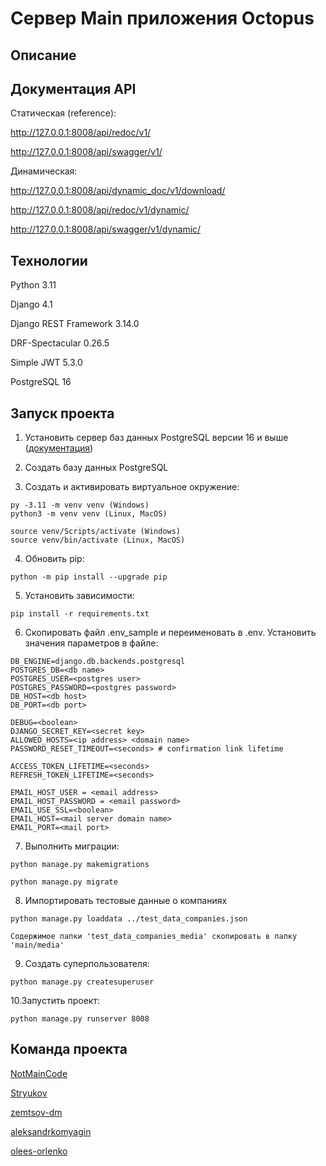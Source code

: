 # Сервер Main приложения Octopus

## Описание


## Документация API

Статическая (reference):

http://127.0.0.1:8008/api/redoc/v1/

http://127.0.0.1:8008/api/swagger/v1/

Динамическая:

http://127.0.0.1:8008/api/dynamic_doc/v1/download/

http://127.0.0.1:8008/api/redoc/v1/dynamic/

http://127.0.0.1:8008/api/swagger/v1/dynamic/


## Технологии

Python 3.11

Django 4.1

Django REST Framework 3.14.0

DRF-Spectacular 0.26.5

Simple JWT 5.3.0

PostgreSQL 16


## Запуск проекта

1. Установить сервер баз данных PostgreSQL версии 16 и выше ([документация](https://www.postgresql.org/))

2. Создать базу данных PostgreSQL

3. Cоздать и активировать виртуальное окружение:
```
py -3.11 -m venv venv (Windows)
python3 -m venv venv (Linux, MacOS)

source venv/Scripts/activate (Windows)
source venv/bin/activate (Linux, MacOS)
```

4. Обновить pip:
```
python -m pip install --upgrade pip
```

5. Установить зависимости:
```
pip install -r requirements.txt
```

6. Скопировать файл .env_sample и переименовать в .env. Установить значения параметров в файле:
```
DB_ENGINE=django.db.backends.postgresql
POSTGRES_DB=<db name>
POSTGRES_USER=<postgres user>
POSTGRES_PASSWORD=<postgres password>
DB_HOST=<db host>
DB_PORT=<db port>

DEBUG=<boolean>
DJANGO_SECRET_KEY=<secret key>
ALLOWED_HOSTS=<ip address> <domain name>
PASSWORD_RESET_TIMEOUT=<seconds> # confirmation link lifetime

ACCESS_TOKEN_LIFETIME=<seconds>
REFRESH_TOKEN_LIFETIME=<seconds>

EMAIL_HOST_USER = <email address>
EMAIL_HOST_PASSWORD = <email password>
EMAIL_USE_SSL=<boolean>
EMAIL_HOST=<mail server domain name>
EMAIL_PORT=<mail port>
```
7. Выполнить миграции:
```
python manage.py makemigrations

python manage.py migrate
```

8. Импортировать тестовые данные о компаниях
```
python manage.py loaddata ../test_data_companies.json

Содержимое папки 'test_data_companies_media' скопировать в папку 'main/media'
```

9. Создать суперпользователя:
```
python manage.py createsuperuser
```

10.Запустить проект:
```
python manage.py runserver 8008
```

## Команда проекта

[NotMainCode](https://github.com/NotMainCode)

[Stryukov](https://github.com/Stryukov)

[zemtsov-dm](https://github.com/zemtsov-dm)

[aleksandrkomyagin](https://github.com/aleksandrkomyagin)

[olees-orlenko](https://github.com/olees-orlenko)